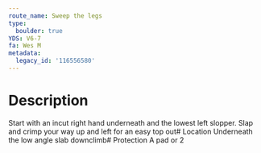 ```yaml
---
route_name: Sweep the legs
type:
  boulder: true
YDS: V6-7
fa: Wes M
metadata:
  legacy_id: '116556580'
---
```

# Description
Start with an incut right hand underneath and the lowest left slopper. Slap and crimp your way up and left for an easy top out# Location
Underneath the low angle slab downclimb# Protection
A pad or 2